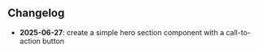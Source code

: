

## Changelog
- **2025-06-27**: create a simple hero section component with a call-to-action button
